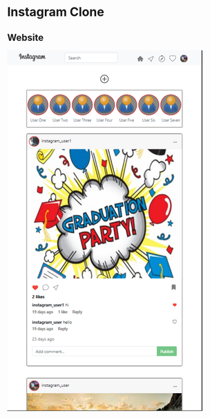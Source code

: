 # Instagram Clone

## Website

![Instagram-Clone](https://github.com/PPetkov2000/Instagram-clone/blob/master/app-view.png)

